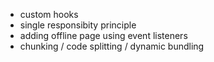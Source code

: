 - custom hooks
- single responsibity principle
- adding offline page using event listeners
- chunking / code splitting / dynamic bundling